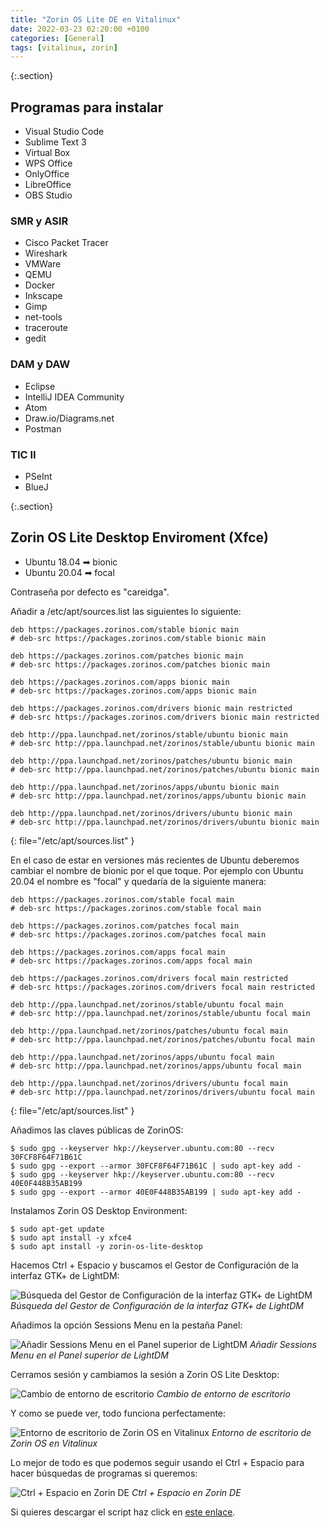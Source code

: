 ```yaml
---
title: "Zorin OS Lite DE en Vitalinux"
date: 2022-03-23 02:20:00 +0100
categories: [General]
tags: [vitalinux, zorin]
---
```


{:.section}
## Programas para instalar

- Visual Studio Code
- Sublime Text 3
- Virtual Box
- WPS Office
- OnlyOffice
- LibreOffice
- OBS Studio

### SMR y ASIR

- Cisco Packet Tracer
- Wireshark
- VMWare
- QEMU
- Docker
- Inkscape
- Gimp
- net-tools
- traceroute
- gedit

### DAM y DAW

- Eclipse
- IntelliJ IDEA Community
- Atom
- Draw.io/Diagrams.net
- Postman

### TIC II

- PSeInt
- BlueJ

{:.section}
## Zorin OS Lite Desktop Enviroment (Xfce)

- Ubuntu 18.04 ➡ bionic
- Ubuntu 20.04 ➡ focal

Contraseña por defecto es "careidga".

Añadir a /etc/apt/sources.list las siguientes lo siguiente:

```shell
deb https://packages.zorinos.com/stable bionic main
# deb-src https://packages.zorinos.com/stable bionic main

deb https://packages.zorinos.com/patches bionic main
# deb-src https://packages.zorinos.com/patches bionic main

deb https://packages.zorinos.com/apps bionic main
# deb-src https://packages.zorinos.com/apps bionic main

deb https://packages.zorinos.com/drivers bionic main restricted
# deb-src https://packages.zorinos.com/drivers bionic main restricted

deb http://ppa.launchpad.net/zorinos/stable/ubuntu bionic main
# deb-src http://ppa.launchpad.net/zorinos/stable/ubuntu bionic main

deb http://ppa.launchpad.net/zorinos/patches/ubuntu bionic main
# deb-src http://ppa.launchpad.net/zorinos/patches/ubuntu bionic main

deb http://ppa.launchpad.net/zorinos/apps/ubuntu bionic main
# deb-src http://ppa.launchpad.net/zorinos/apps/ubuntu bionic main

deb http://ppa.launchpad.net/zorinos/drivers/ubuntu bionic main
# deb-src http://ppa.launchpad.net/zorinos/drivers/ubuntu bionic main
```
{: file="/etc/apt/sources.list" }

En el caso de estar en versiones más recientes de Ubuntu deberemos cambiar el nombre de bionic por el que toque. Por ejemplo con Ubuntu 20.04 el nombre es "focal" y quedaría de la siguiente manera:

```shell
deb https://packages.zorinos.com/stable focal main
# deb-src https://packages.zorinos.com/stable focal main

deb https://packages.zorinos.com/patches focal main
# deb-src https://packages.zorinos.com/patches focal main

deb https://packages.zorinos.com/apps focal main
# deb-src https://packages.zorinos.com/apps focal main

deb https://packages.zorinos.com/drivers focal main restricted
# deb-src https://packages.zorinos.com/drivers focal main restricted

deb http://ppa.launchpad.net/zorinos/stable/ubuntu focal main
# deb-src http://ppa.launchpad.net/zorinos/stable/ubuntu focal main

deb http://ppa.launchpad.net/zorinos/patches/ubuntu focal main
# deb-src http://ppa.launchpad.net/zorinos/patches/ubuntu focal main

deb http://ppa.launchpad.net/zorinos/apps/ubuntu focal main
# deb-src http://ppa.launchpad.net/zorinos/apps/ubuntu focal main

deb http://ppa.launchpad.net/zorinos/drivers/ubuntu focal main
# deb-src http://ppa.launchpad.net/zorinos/drivers/ubuntu focal main
```
{: file="/etc/apt/sources.list" }

Añadimos las claves públicas de ZorinOS:

```console
$ sudo gpg --keyserver hkp://keyserver.ubuntu.com:80 --recv 30FCF8F64F71B61C
$ sudo gpg --export --armor 30FCF8F64F71B61C | sudo apt-key add -
$ sudo gpg --keyserver hkp://keyserver.ubuntu.com:80 --recv 40E0F448B35AB199
$ sudo gpg --export --armor 40E0F448B35AB199 | sudo apt-key add -
```

Instalamos Zorin OS Desktop Environment:

```console
$ sudo apt-get update
$ sudo apt install -y xfce4
$ sudo apt install -y zorin-os-lite-desktop
```

Hacemos Ctrl + Espacio y buscamos el Gestor de Configuración de la interfaz GTK+ de LightDM:

![Búsqueda del Gestor de Configuración de la interfaz GTK+ de LightDM](/assets/img/zorin-vitalinux/configuracionLightdm.png)
_Búsqueda del Gestor de Configuración de la interfaz GTK+ de LightDM_

Añadimos la opción Sessions Menu en la pestaña Panel:

![Añadir Sessions Menu en el Panel superior de LightDM](/assets/img/zorin-vitalinux/sessionsMenu.png)
_Añadir Sessions Menu en el Panel superior de LightDM_

Cerramos sesión y cambiamos la sesión a Zorin OS Lite Desktop:

![Cambio de entorno de escritorio](/assets/img/zorin-vitalinux/lightdm.png)
_Cambio de entorno de escritorio_

Y como se puede ver, todo funciona perfectamente:

![Entorno de escritorio de Zorin OS en Vitalinux](/assets/img/zorin-vitalinux/holaVitalinux.png)
_Entorno de escritorio de Zorin OS en Vitalinux_

Lo mejor de todo es que podemos seguir usando el Ctrl + Espacio para hacer búsquedas de programas si queremos:

![Ctrl + Espacio en Zorin DE](/assets/img/zorin-vitalinux/ctrlSpace.png)
_Ctrl + Espacio en Zorin DE_

Si quieres descargar el script haz click en [este enlace](/assets/scripts/instalarZorinOsEnVitalinux.sh).

<!--
## Instalar Cinnamon (Xfce)

```console
sudo add-apt-repository ppa:embrosyn/cinnamon
sudo apt install cinnamon-desktop-environment
sudo apt install cinnamon
sudo apt install cinnamon-core
sudo add-apt-repository ppa:embrosyn/xapps
```
-->